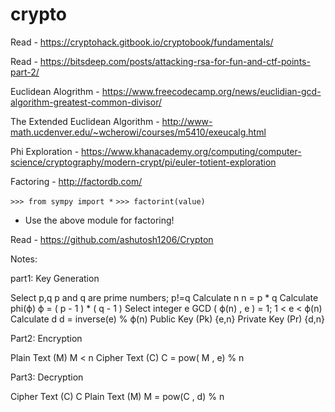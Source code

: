 # crypto

Read - https://cryptohack.gitbook.io/cryptobook/fundamentals/

Read - https://bitsdeep.com/posts/attacking-rsa-for-fun-and-ctf-points-part-2/

Euclidean Alogrithm - https://www.freecodecamp.org/news/euclidian-gcd-algorithm-greatest-common-divisor/

The Extended Euclidean Algorithm - http://www-math.ucdenver.edu/~wcherowi/courses/m5410/exeucalg.html

Phi Exploration - https://www.khanacademy.org/computing/computer-science/cryptography/modern-crypt/pi/euler-totient-exploration

Factoring - http://factordb.com/

`>>> from sympy import *`
`>>> factorint(value)`
- Use the above module for factoring!

Read - https://github.com/ashutosh1206/Crypton

Notes:

part1: Key Generation

Select  p,q                 p and q are prime numbers; p!=q
Calculate n               n = p * q
Calculate phi(ϕ)       ϕ = ( p - 1 ) * ( q - 1 )
Select integer e       GCD ( ϕ(n) , e ) = 1; 1 < e < ϕ(n)
Calculate d               d = inverse(e) % ϕ(n)
Public Key (Pk)         {e,n}
Private Key (Pr)        {d,n}

Part2: Encryption       

Plain Text (M)           M < n
Cipher Text (C)         C = pow( M , e) % n

Part3: Decryption

Cipher Text (C)          C
Plain Text (M)            M = pow(C , d) % n
